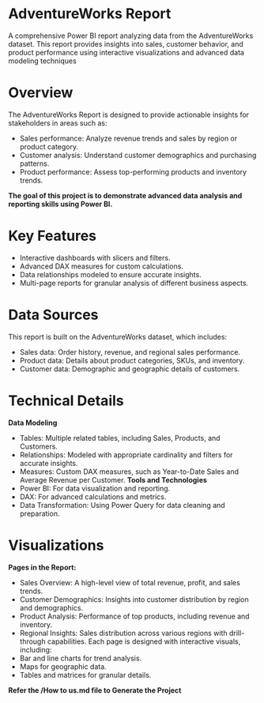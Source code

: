 # AdventureWorks Report 
A comprehensive Power BI report analyzing data from the AdventureWorks dataset. This report provides insights into sales, customer behavior, and product performance using interactive visualizations and advanced data modeling techniques
# Overview
The AdventureWorks Report is designed to provide actionable insights for stakeholders in areas such as:
- Sales performance: Analyze revenue trends and sales by region or product category.
- Customer analysis: Understand customer demographics and purchasing patterns.
- Product performance: Assess top-performing products and inventory trends.

 **The goal of this project is to demonstrate advanced data analysis and reporting skills using Power BI.**

# Key Features
- Interactive dashboards with slicers and filters.
- Advanced DAX measures for custom calculations.
- Data relationships modeled to ensure accurate insights.
- Multi-page reports for granular analysis of different business aspects.
# Data Sources
This report is built on the AdventureWorks dataset, which includes:
+ Sales data: Order history, revenue, and regional sales performance.
+ Product data: Details about product categories, SKUs, and inventory.
+ Customer data: Demographic and geographic details of customers.
# Technical Details
**Data Modeling**
+ Tables: Multiple related tables, including Sales, Products, and Customers.
+ Relationships: Modeled with appropriate cardinality and filters for accurate insights.
+ Measures: Custom DAX measures, such as Year-to-Date Sales and Average Revenue per Customer.
**Tools and Technologies**
+ Power BI: For data visualization and reporting.
+ DAX: For advanced calculations and metrics.
+ Data Transformation: Using Power Query for data cleaning and preparation.
# Visualizations
**Pages in the Report:**
+ Sales Overview: A high-level view of total revenue, profit, and sales trends.
+ Customer Demographics: Insights into customer distribution by region and demographics.
+ Product Analysis: Performance of top products, including revenue and inventory.
+ Regional Insights: Sales distribution across various regions with drill-through capabilities.
Each page is designed with interactive visuals, including:
+ Bar and line charts for trend analysis.
+ Maps for geographic data.
+ Tables and matrices for granular details.

 **Refer the /How to us.md file to Generate the Project**
